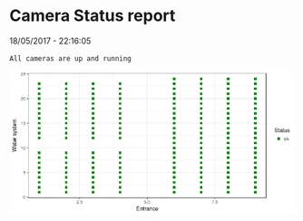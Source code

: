 Camera Status report
================
18/05/2017 - 22:16:05

    All cameras are up and running

![](camreport_files/figure-markdown_github/unnamed-chunk-2-1.png)
